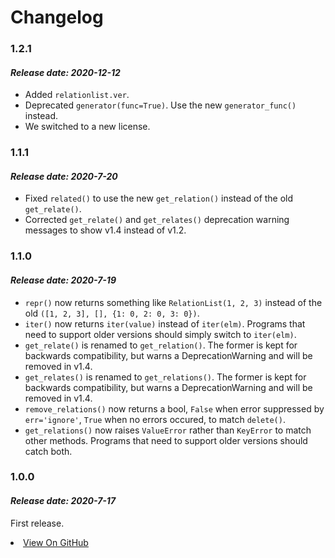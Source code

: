 # Changelog
  
### 1.2.1
#### _Release date: 2020-12-12_
- Added ``relationlist.ver``.
- Deprecated ``generator(func=True)``. Use the new ``generator_func()`` instead.
- We switched to a new license.
  
### 1.1.1
#### _Release date: 2020-7-20_
- Fixed ``related()`` to use the new ``get_relation()`` instead of the old ``get_relate()``.
- Corrected ``get_relate()`` and ``get_relates()`` deprecation warning messages to show v1.4 instead of v1.2.
  
### 1.1.0
#### _Release date: 2020-7-19_
- ``repr()`` now returns something like ``RelationList(1, 2, 3)`` instead of the old ``([1, 2, 3], [], {1: 0, 2: 0, 3: 0})``.
- ``iter()`` now returns ``iter(value)`` instead of ``iter(elm)``. Programs that need to support older versions should simply switch to ``iter(elm)``.
- ``get_relate()`` is renamed to ``get_relation()``. The former is kept for backwards compatibility, but warns a DeprecationWarning and will be removed in v1.4.
- ``get_relates()`` is renamed to ``get_relations()``. The former is kept for backwards compatibility, but warns a DeprecationWarning and will be removed in v1.4.
- ``remove_relations()`` now returns a bool, ``False`` when error suppressed by ``err='ignore'``, ``True`` when no errors occured, to match ``delete()``.
- ``get_relations()`` now raises ``ValueError`` rather than ``KeyError`` to match other methods. Programs that need to support older versions should catch both.
  
### 1.0.0
#### _Release date: 2020-7-17_
First release.

<li class="fork"><a href="https://github.com/wyz23x2/wyz23x2.github.io">View On GitHub</a></li>
